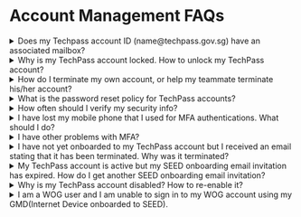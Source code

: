 # Account Management FAQs

<details>
<summary> Does my Techpass account ID (name@techpass.gov.sg) have an associated mailbox?</summary>

No, the Techpass account ID (`name@techpass.gov.sg`) does not have an associated mailbox. It is solely an account identifier and cannot be used for email communications. 

</details>


<details>
<summary>Why is my TechPass account locked. How to unlock my TechPass account?</summary>

If your TechPass login ID's domain is ```techpass.gov.sg```, your TechPass account is locked after continuous unsuccessful login attempts. You need to [Reset TechPass password](reset-password) to unlock your TechPass account.

</details>

<details>
<summary>How do I terminate my own account, or help my teammate terminate his/her account?</summary>

a. Create a [service request](https://go.gov.sg/seed-techpass-support).

?> In the service request form, select **Service Request** as **Ticket Type** and select **Terminate the account, as user is leaving the organisation** as **Service Requests**. 

b. Fill in the email associated with the TechPass account to be terminated in the **Email address for termination** field.

**Change of process for account termination requests of vendor accounts**: Effective from 1 July 2024, the service desk will no longer process account termination requests logged by vendors on behalf of their colleagues. Accounts will only be terminated if the ticket is logged by the vendor themselves or a public officer.

</details>

<details>
<summary>What is the password reset policy for TechPass accounts?</summary>

If your TechPass login ID's domain is ```techpass.gov.sg```, we follow the [password policy of Azure Active Directory][password-policy-of-azure-active-directory]. You will receive password expiry notifications accordingly. [Reset your password][reset-password-vendor] by following the on-screen instructions on this page.

![pwd-reset](../assets/images/password-reset-for-vendors.png)

</details>

<details>
<summary>How often should I verify my security info?</summary>

As security information is vital, you need to make sure it is always up-to-date. You will receive a reminder every 180 days to review your security info and update it as needed.

To manage your security info any time, go to <a href="https://myaccount.microsoft.com/" target="_blank">My Account</a>.

</details>

<details>
<summary>I have lost my mobile phone that I used for MFA authentications. What should I do?</summary>

**If your TechPass login ID's domain is ```techpass.gov.sg```**:

a. Create a [service request](https://go.gov.sg/seed-techpass-support) to contact our technical support to remove the MFA configured for your TechPass account.

?> In the service request form, select **Service Request** as **Ticket Type** and select **Request to reset Multi-Factor Authentication (MFA)** as **Service Requests**. 

b. [Reset TechPass MFA](https://docs.developer.tech.gov.sg/docs/techpass-user-guide/reset-techpass-mfa-for-new-device).

**If your TechPass ID is same as the organisational email ID**:

a. Contact your Agency Facility Management(AFM) to remove the MFA configured for your WOG account and create a [service request](https://go.gov.sg/seed-techpass-support) to remove the MFA configured for your TechPass account.

?> In the service request form, select **Service Request** as **Ticket Type** and select **Request to reset Multi Factor Authentication(MFA)** as **Service Requests**.

b. [Reset WOG MFA](https://docs.developer.tech.gov.sg/docs/techpass-user-guide/reset-security-verification-for-wog-account).
    
c. [Reset TechPass MFA](https://docs.developer.tech.gov.sg/docs/techpass-user-guide/reset-techpass-mfa-for-new-device).

</details>

<details>
<summary>I have other problems with MFA?</summary>

Do one of the following:

 - Visit Microsoft's [Common problems with two-factor verification](https://docs.microsoft.com/en-us/troubleshoot/azure/active-directory/troubleshoot-azure-mfa-issue) to see if there is a solution.
 - You can also create a [service request](https://go.gov.sg/seed-techpass-support).

</details>

<details><summary>I have not yet onboarded to my TechPass account but I received an email stating that it has been terminated. Why was it terminated?</summary>

When you sign up or get invited to a TechPass account, a TechPass account is created for you and we will send an onboarding invitation email. When you onboard to your account, it gets activated.

This onboarding invitation email is valid only for 30 days and if you have not completed to onboard to TechPass within this time, you are notified via email on the 25th day and your account is terminated on the 30th day. When your account is terminated, you will again be notified about the account termination.

?><br>- Terminating account is different from disabling an account.<br>- If your TechPass ID is same as your organisational email ID, [accept the onboarding invitation](https://docs.developer.tech.gov.sg/docs/techpass-user-guide/sign-up-and-onboard-to-techpass?id=step-3-accept-invitation).<br>- If your TechPass login ID's domain is ```techpass.gov.sg```, you will receive an initial password by SMS. You need to [sign in to TechPass using initial password](https://docs.developer.tech.gov.sg/docs/techpass-user-guide/get-invited-and-onboard-to-techpass?id=step-2-sign-in-using-initial-password).

 
</details>

<details><summary>My TechPass account is active but my SEED onboarding email invitation has expired. How do I get another SEED onboarding email invitation?</summary>

Your SEED onboarding email invitation is valid only for 30 days. 

- If you can access [TechPass Portal](http://portal.techpass.gov.sg), complete the instructions mentioned on [Request for SEED provisioning](https://docs.developer.tech.gov.sg/docs/techpass-user-guide/request-for-seed-provisioning).

- If you can't access [TechPass Portal](http://portal.techpass.gov.sg), do one of the following:<br>-&nbsp;&nbsp;&nbsp;&nbsp;&nbsp;&nbsp;&nbsp;&nbsp;&nbsp; If you had earlier requested your reporting officer or project manager to invite you to TechPass and SEED, contact them again to resend the SEED onboarding invitation. <br>-&nbsp;&nbsp;&nbsp;&nbsp;&nbsp;&nbsp;&nbsp;&nbsp;&nbsp;[Create a service request with TechPass](https://go.gov.sg/seed-techpass-support) to receive the SEED onboarding invitation email again.

</details>

<details><summary>Why is my TechPass account disabled? How to re-enable it?</summary>

Your TechPass account might be disabled if you have not used it for 90 consecutive days. However, if you have not used it for 60 consecutive days, from day 61 onwards you will receive an email alert about your inactive status with the remediation step. If you still do not use your TechPass account, your account is disabled on day 90 and you are notified. 

Re-enabled inactive accounts now have an additional grace period of 5 days to sign in at least once before their accounts are disabled again.

To re-enable or if you think your account was incorrectly disabled, create a [service request](https://go.gov.sg/seed-techpass-support).

</details>

<details><summary>I am a WOG user and I am unable to sign in to my WOG account using my GMD(Internet Device onboarded to SEED).</summary>

![mfa_error](../assets/support/mfa_error.jpg)

You might encounter this error if you are trying to sign in to your WOG account without setting up the MFA for WOG to authenticate it. For more information, see [Set up security verification for WOG account](https://docs.developer.tech.gov.sg/docs/techpass-user-guide/sign-up-and-onboard-to-techpass?id=step-2-configure-mfa-for-the-wog-account).

</details>

[reset-password]: https://passwordreset.microsoftonline.com/
[password-policy-of-azure-active-directory]: https://docs.microsoft.com/en-us/azure/active-directory/authentication/concept-sspr-policy#administrator-password-policy-differences
[reset-password-gsib]: https://itsm.sgnet.gov.sg/sp3
[service-request]: https://go.gov.sg/seed-techpass-support
[reset-password-vendor]: https://passwordreset.microsoftonline.com/
[reset-mfa]: reset-mfa
